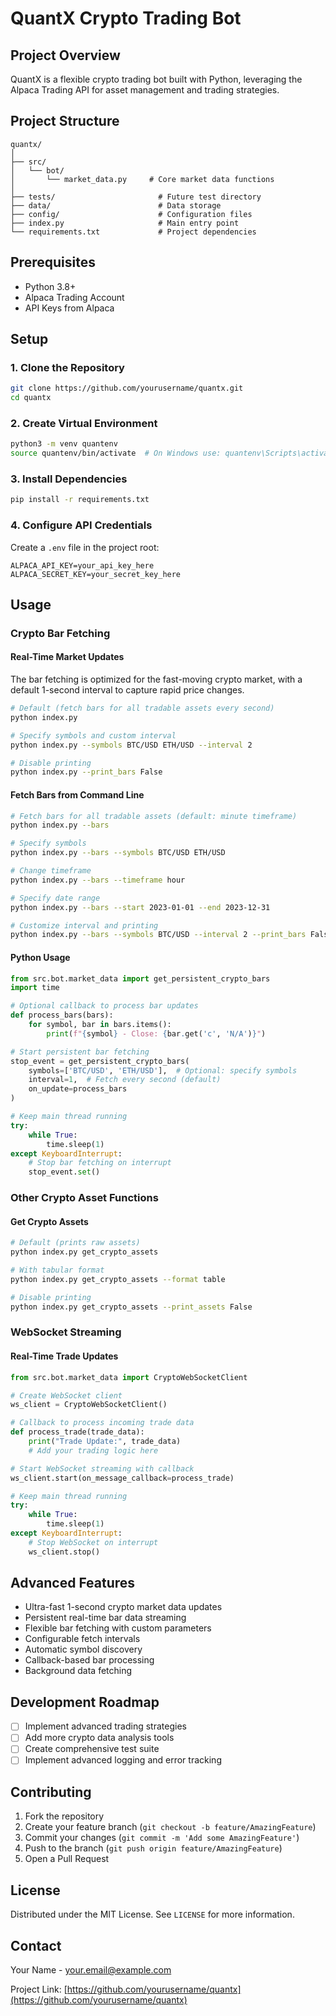 # QuantX Crypto Trading Bot

## Project Overview
QuantX is a flexible crypto trading bot built with Python, leveraging the Alpaca Trading API for asset management and trading strategies.

## Project Structure
```
quantx/
│
├── src/
│   └── bot/
│       └── market_data.py     # Core market data functions
│
├── tests/                       # Future test directory
├── data/                        # Data storage
├── config/                      # Configuration files
├── index.py                     # Main entry point
└── requirements.txt             # Project dependencies
```

## Prerequisites
- Python 3.8+
- Alpaca Trading Account
- API Keys from Alpaca

## Setup

### 1. Clone the Repository
```bash
git clone https://github.com/yourusername/quantx.git
cd quantx
```

### 2. Create Virtual Environment
```bash
python3 -m venv quantenv
source quantenv/bin/activate  # On Windows use: quantenv\Scripts\activate
```

### 3. Install Dependencies
```bash
pip install -r requirements.txt
```

### 4. Configure API Credentials
Create a `.env` file in the project root:
```
ALPACA_API_KEY=your_api_key_here
ALPACA_SECRET_KEY=your_secret_key_here
```

## Usage

### Crypto Bar Fetching

#### Real-Time Market Updates
The bar fetching is optimized for the fast-moving crypto market, with a default 1-second interval to capture rapid price changes.

```bash
# Default (fetch bars for all tradable assets every second)
python index.py

# Specify symbols and custom interval
python index.py --symbols BTC/USD ETH/USD --interval 2

# Disable printing
python index.py --print_bars False
```

#### Fetch Bars from Command Line
```bash
# Fetch bars for all tradable assets (default: minute timeframe)
python index.py --bars

# Specify symbols
python index.py --bars --symbols BTC/USD ETH/USD

# Change timeframe
python index.py --bars --timeframe hour

# Specify date range
python index.py --bars --start 2023-01-01 --end 2023-12-31

# Customize interval and printing
python index.py --bars --symbols BTC/USD --interval 2 --print_bars False
```

#### Python Usage
```python
from src.bot.market_data import get_persistent_crypto_bars
import time

# Optional callback to process bar updates
def process_bars(bars):
    for symbol, bar in bars.items():
        print(f"{symbol} - Close: {bar.get('c', 'N/A')}")

# Start persistent bar fetching
stop_event = get_persistent_crypto_bars(
    symbols=['BTC/USD', 'ETH/USD'],  # Optional: specify symbols
    interval=1,  # Fetch every second (default)
    on_update=process_bars
)

# Keep main thread running
try:
    while True:
        time.sleep(1)
except KeyboardInterrupt:
    # Stop bar fetching on interrupt
    stop_event.set()
```

### Other Crypto Asset Functions

#### Get Crypto Assets
```bash
# Default (prints raw assets)
python index.py get_crypto_assets

# With tabular format
python index.py get_crypto_assets --format table

# Disable printing
python index.py get_crypto_assets --print_assets False
```

### WebSocket Streaming

#### Real-Time Trade Updates
```python
from src.bot.market_data import CryptoWebSocketClient

# Create WebSocket client
ws_client = CryptoWebSocketClient()

# Callback to process incoming trade data
def process_trade(trade_data):
    print("Trade Update:", trade_data)
    # Add your trading logic here

# Start WebSocket streaming with callback
ws_client.start(on_message_callback=process_trade)

# Keep main thread running
try:
    while True:
        time.sleep(1)
except KeyboardInterrupt:
    # Stop WebSocket on interrupt
    ws_client.stop()
```

## Advanced Features
- Ultra-fast 1-second crypto market data updates
- Persistent real-time bar data streaming
- Flexible bar fetching with custom parameters
- Configurable fetch intervals
- Automatic symbol discovery
- Callback-based bar processing
- Background data fetching

## Development Roadmap
- [ ] Implement advanced trading strategies
- [ ] Add more crypto data analysis tools
- [ ] Create comprehensive test suite
- [ ] Implement advanced logging and error tracking

## Contributing
1. Fork the repository
2. Create your feature branch (`git checkout -b feature/AmazingFeature`)
3. Commit your changes (`git commit -m 'Add some AmazingFeature'`)
4. Push to the branch (`git push origin feature/AmazingFeature`)
5. Open a Pull Request

## License
Distributed under the MIT License. See `LICENSE` for more information.

## Contact
Your Name - your.email@example.com

Project Link: [https://github.com/yourusername/quantx](https://github.com/yourusername/quantx)